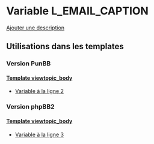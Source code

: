 # Variable L_EMAIL_CAPTION
[Ajouter une description](https://fa-tvars.appspot.com/var/L_EMAIL_CAPTION)

## Utilisations dans les templates

### Version PunBB

#### [Template viewtopic_body](punbb/viewtopic_body.md)
* [Variable &agrave; la ligne 2](../punbb/viewtopic_body.tpl#L2)

### Version phpBB2

#### [Template viewtopic_body](subsilver/viewtopic_body.md)
* [Variable &agrave; la ligne 3](../subsilver/viewtopic_body.tpl#L3)